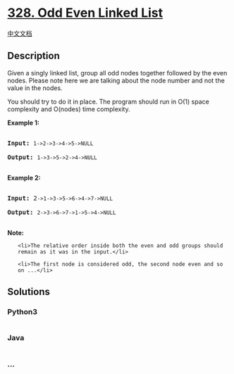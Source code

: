 # [328. Odd Even Linked List](https://leetcode.com/problems/odd-even-linked-list)

[中文文档](/solution/0300-0399/0328.Odd%20Even%20Linked%20List/README.md)

## Description
<p>Given a singly linked list, group all odd nodes together followed by the even nodes. Please note here we are talking about the node number and not the value in the nodes.</p>



<p>You should try to do it in place. The program should run in O(1) space complexity and O(nodes) time complexity.</p>



<p><b>Example 1:</b></p>



<pre>

<strong>Input: </strong><code>1-&gt;2-&gt;3-&gt;4-&gt;5-&gt;NULL</code>

<strong>Output: </strong><code>1-&gt;3-&gt;5-&gt;2-&gt;4-&gt;NULL</code>

</pre>



<p><b>Example 2:</b></p>



<pre>

<strong>Input: </strong>2<code>-&gt;1-&gt;3-&gt;5-&gt;6-&gt;4-&gt;7-&gt;NULL</code>

<strong>Output: </strong><code>2-&gt;3-&gt;6-&gt;7-&gt;1-&gt;5-&gt;4-&gt;NULL</code>

</pre>



<p><b>Note:</b></p>



<ul>

	<li>The relative order inside both the even and odd groups should remain as it was in the input.</li>

	<li>The first node is considered odd, the second node even and so on ...</li>

</ul>




## Solutions


<!-- tabs:start -->

### **Python3**

```python

```

### **Java**

```java

```

### **...**
```

```

<!-- tabs:end -->